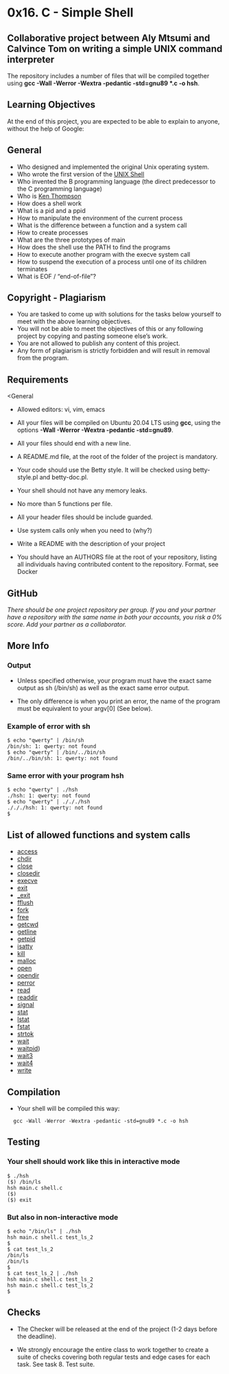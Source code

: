 # __0x16. C - Simple Shell__

## Collaborative project between Aly Mtsumi and Calvince Tom on writing a simple UNIX command interpreter

 The repository includes a number of files that will be compiled together using __gcc -Wall -Werror -Wextra -pedantic -std=gnu89 *.c -o hsh__.

## Learning Objectives

At the end of this project, you are expected to be able to explain to anyone, without the help of Google:

## General

- Who designed and implemented the original Unix operating system.
- Who wrote the first version of the [UNIX Shell](https://en.wikipedia.org/wiki/Unix_shell)
- Who invented the B programming language (the direct predecessor to the C programming language)
- Who is [Ken Thompson](https://en.wikipedia.org/wiki/Ken_Thompson)
- How does a shell work
- What is a pid and a ppid
- How to manipulate the environment of the current process
- What is the difference between a function and a system call
- How to create processes
- What are the three prototypes of main
- How does the shell use the PATH to find the programs
- How to execute another program with the execve system call
- How to suspend the execution of a process until one of its children terminates
- What is EOF / “end-of-file”?

## Copyright - Plagiarism

- You are tasked to come up with solutions for the tasks below yourself to meet with the above learning objectives.
- You will not be able to meet the objectives of this or any following project by copying and pasting someone else’s work.
- You are not allowed to publish any content of this project.
- Any form of plagiarism is strictly forbidden and will result in removal from the program.

## Requirements

<General

- Allowed editors: vi, vim, emacs

- All your files will be compiled on Ubuntu 20.04 LTS using __gcc__, using the options __-Wall -Werror -Wextra -pedantic -std=gnu89__.
- All your files should end with a new line.
- A README.md file, at the root of the folder of the project is mandatory.
- Your code should use the Betty style. It will be checked using betty-style.pl and betty-doc.pl.
- Your shell should not have any memory leaks.
- No more than 5 functions per file.
- All your header files should be include guarded.
- Use system calls only when you need to (why?)
- Write a README with the description of your project
- You should have an AUTHORS file at the root of your repository, listing all individuals having contributed content to the repository. Format, see Docker

## GitHub

*There should be one project repository per group. If you and your partner have a repository with the same name in both your accounts, you risk a 0% score. Add your partner as a collaborator.*

## More Info

### Output

- Unless specified otherwise, your program must have the exact same output as sh (/bin/sh) as well as the exact same error output.

- The only difference is when you print an error, the name of the program must be equivalent to your argv[0] (See below).

### Example of error with sh

```text
$ echo "qwerty" | /bin/sh
/bin/sh: 1: qwerty: not found
$ echo "qwerty" | /bin/../bin/sh
/bin/../bin/sh: 1: qwerty: not found
```

### Same error with your program hsh

```text
$ echo "qwerty" | ./hsh
./hsh: 1: qwerty: not found
$ echo "qwerty" | ./././hsh
./././hsh: 1: qwerty: not found
$
```

## List of allowed functions and system calls

- [access](https://manpages.org/access/2)
- [chdir](https://manpages.org/chdir/2)
- [close](https://manpages.org/close/2)
- [closedir](https://manpages.org/closedir/3)
- [execve](https://manpages.org/execve/2)
- [exit](https://manpages.org/exit/3)
- [_exit](https://manpages.org/_exit/2)
- [fflush](https://manpages.org/fflush/2)
- [fork](https://manpages.org/fork/2)
- [free](https://manpages.org/free/3)
- [getcwd](https://manpages.org/getcwd/3)
- [getline](https://manpages.org/getline/3)
- [getpid](https://manpages.org/getpid/2)
- [isatty](https://manpages.org/isatty/2)
- [kill](https://manpages.org/kill/2)
- [malloc](https://manpages.org/malloc/3)
- [open](https://manpages.org/open/2)
- [opendir](https://manpages.org/opendir/3)
- [perror](https://manpages.org/perror/3)
- [read](https://manpages.org/read/2)
- [readdir](https://manpages.org/readdir/3)
- [signal](https://manpages.org/signal/2)
- [stat](https://manpages.org/stat/2)
- [lstat](https://manpages.org/lstat/2)
- [fstat](https://manpages.org/fstat/2)
- [strtok](https://manpages.org/strtok/3)
- [wait](https://manpages.org/wait/2)
- [waitpid](https://manpages.org/waitpid/2))
- [wait3](https://manpages.org/wait3/2)
- [wait4](https://manpages.org/wait4/2)
- [write](https://manpages.org/write/2)

## Compilation

- Your shell will be compiled this way:
  
```text
  gcc -Wall -Werror -Wextra -pedantic -std=gnu89 *.c -o hsh
```

## Testing

### Your shell should work like this in interactive mode

```text
$ ./hsh
($) /bin/ls
hsh main.c shell.c
($)
($) exit
```

### But also in non-interactive mode

```text
$ echo "/bin/ls" | ./hsh
hsh main.c shell.c test_ls_2
$
$ cat test_ls_2
/bin/ls
/bin/ls
$
$ cat test_ls_2 | ./hsh
hsh main.c shell.c test_ls_2
hsh main.c shell.c test_ls_2
$
```

## Checks

- The Checker will be released at the end of the project (1-2 days before the deadline).

- We strongly encourage the entire class to work together to create a suite of checks covering both regular tests and edge cases for each task. See task 8. Test suite.

